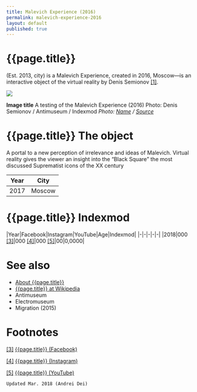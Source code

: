 ```yaml
---
title: Malevich Experience (2016)
permalink: malevich-experience-2016
layout: default
published: true
---
```


# {{page.title}}

(Est. 2013, city) is a Malevich Experience, created in 2016, Moscow—is an interactive object of the virtual reality by Denis Semionov <span id="a1">[\[1\]](#f1)</span>.

![](/encyclopedia/images/{{page.permalink}}.jpg)

**Image title**
A testing of the Malevich Experience (2016)
Photo: Denis Semionov / Antimuseum / Indexmod
*Photo: [Name](index) / [Source](index)*

# {{page.title}} The object

A portal to a new perception of irrelevance and ideas of Malevich. Virtual reality gives the viewer an insight into the “Black Square” the most discussed Suprematist icons of the XX century

|Year|City|
|-|-|
|2017|Moscow|

# {{page.title}} Indexmod

|Year|Facebook|Instagram|YouTube|Age|Indexmod|
|-|-|-|-|-|
|2018|000 <span id="a3">[\[3\]](#f3)</span>|000 <span id="a4">[\[4\]](#f4)</span>|000 <span id="a5">[\[5\]](#f5)</span>|00|0,0000|


# See also

+ [About {{page.title}}](index)
+ [{{page.title}} at Wikipedia](index)
+ Antimuseum
+ Electromuseum
+ Migration (2015)

# Footnotes

[[3]](#a3) <span id="f3"></span> [{{page.title}} (Facebook)](index)

[[4]](#a4) <span id="f4"></span> [{{page.title}} (Instagram)](index)

[[5]](#a5) <span id="f5"></span> [{{page.title}} (YouTube)](index)

`Updated Mar. 2018 (Andrei Dei)`
